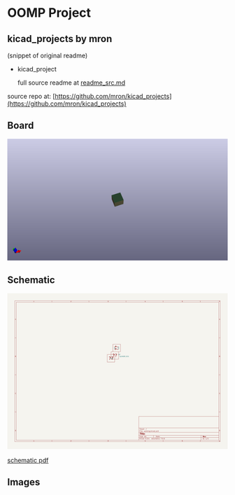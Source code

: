 # OOMP Project  
## kicad_projects  by mron  
  
(snippet of original readme)  
  
- kicad_project  
  
  full source readme at [readme_src.md](readme_src.md)  
  
source repo at: [https://github.com/mron/kicad_projects](https://github.com/mron/kicad_projects)  
## Board  
  
[![working_3d.png](working_3d_600.png)](working_3d.png)  
## Schematic  
  
[![working_schematic.png](working_schematic_600.png)](working_schematic.png)  
  
[schematic pdf](working_schematic.pdf)  
## Images  
